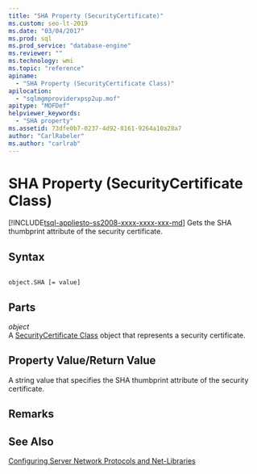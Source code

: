```yaml
---
title: "SHA Property (SecurityCertificate)"
ms.custom: seo-lt-2019
ms.date: "03/04/2017"
ms.prod: sql
ms.prod_service: "database-engine"
ms.reviewer: ""
ms.technology: wmi
ms.topic: "reference"
apiname: 
  - "SHA Property (SecurityCertificate Class)"
apilocation: 
  - "sqlmgmproviderxpsp2up.mof"
apitype: "MOFDef"
helpviewer_keywords: 
  - "SHA property"
ms.assetid: 73dfe0b7-0237-4d92-8161-9264a10a28a7
author: "CarlRabeler"
ms.author: "carlrab"
---
```

# SHA Property (SecurityCertificate Class)
[!INCLUDE[tsql-appliesto-ss2008-xxxx-xxxx-xxx-md](../../../includes/tsql-appliesto-ss2008-xxxx-xxxx-xxx-md.md)]
  Gets the SHA thumbprint attribute of the security certificate.  
  
## Syntax  
  
```  
  
object.SHA [= value]  
```  
  
## Parts  
 *object*  
 A [SecurityCertificate Class](../../../relational-databases/wmi-provider-configuration-classes/securitycertificate-class/securitycertificate-class.md) object that represents a security certificate.  
  
## Property Value/Return Value  
 A string value that specifies the SHA thumbprint attribute of the security certificate.  
  
## Remarks  
  
## See Also  
 [Configuring Server Network Protocols and Net-Libraries](https://msdn.microsoft.com/library/ms177485\(v=sql.100\).aspx)  
  
  
